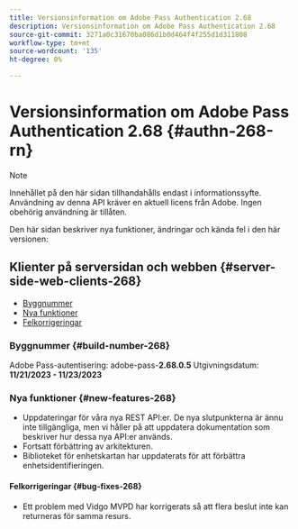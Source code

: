 ```yaml
---
title: Versionsinformation om Adobe Pass Authentication 2.68
description: Versionsinformation om Adobe Pass Authentication 2.68
source-git-commit: 3271a0c31670ba086d1b0d464f4f255d1d311808
workflow-type: tm+mt
source-wordcount: '135'
ht-degree: 0%

---
```


# Versionsinformation om Adobe Pass Authentication 2.68 {#authn-268-rn}

>[!NOTE]
>
>Innehållet på den här sidan tillhandahålls endast i informationssyfte. Användning av denna API kräver en aktuell licens från Adobe. Ingen obehörig användning är tillåten.

Den här sidan beskriver nya funktioner, ändringar och kända fel i den här versionen:

## Klienter på serversidan och webben {#server-side-web-clients-268}

* [Byggnummer](#build-number-268)
* [Nya funktioner](#new-features-268)
* [Felkorrigeringar](#bug-fixes-268)

### Byggnummer {#build-number-268}

Adobe Pass-autentisering: adobe-pass-**2.68.0.5**
Utgivningsdatum: **11/21/2023 - 11/23/2023**

### Nya funktioner {#new-features-268}

* Uppdateringar för våra nya REST API:er.  De nya slutpunkterna är ännu inte tillgängliga, men vi håller på att uppdatera dokumentation som beskriver hur dessa nya API:er används.
* Fortsatt förbättring av arkitekturen.
* Biblioteket för enhetskartan har uppdaterats för att förbättra enhetsidentifieringen.

#### Felkorrigeringar {#bug-fixes-268}

* Ett problem med Vidgo MVPD har korrigerats så att flera beslut inte kan returneras för samma resurs.
